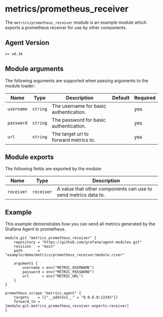 # metrics/prometheus_receiver

The `metrics/prometheus_receiver` module is an example module which exports a
prometheus receiver for use by other components.

## Agent Version

`>= v0.34`

## Module arguments

The following arguments are supported when passing arguments to the module
loader:

| Name | Type | Description | Default | Required
| ---- | ---- | ----------- | ------- | --------
| `username` | `string` | The username for basic authentication. | | yes
| `password` | `string` | The password for basic authentication. | | yes
| `url`      | `string` | The target url to forward metrics to. | | yes

## Module exports

The following fields are exported by the module:

| Name | Type | Description
| ---- | ---- | -----------
| `receiver` | `receiver` | A value that other components can use to send metrics data to.

## Example

This example demonstrates how you can send all metrics generated by the Grafana
Agent to prometheus.

```river
module.git "metrics_prometheus_receiver" {
	repository = "https://github.com/grafana/agent-modules.git"
	revision   = "main"
	path       = "example/demo/metrics/prometheus_receiver/module.river"

	arguments {
		username = env("METRIC_USERNAME")
		password = env("METRIC_PASSWORD")
		url      = env("METRIC_URL")
	}
}

prometheus.scrape "metrics_agent" {
	targets    = [{"__address__" = "0.0.0.0:12345"}]
	forward_to = [module.git.metrics_prometheus_receiver.exports.receiver]
}

```
